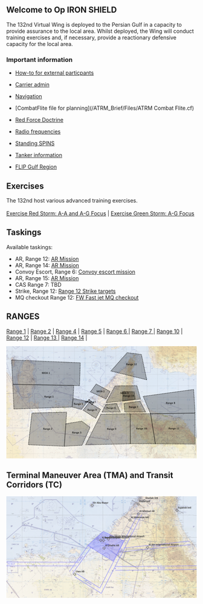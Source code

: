 ## Welcome to Op IRON SHIELD

The 132nd Virtual Wing is deployed to the Persian Gulf in a capacity to provide assurance to the local area. Whilst deployed, the Wing will conduct training exercises and, if necessary, provide a reactionary defensive capacity for the local area.


### Important information
* [How-to for external particpants](/ATRM_Brief/Pages/External.html)
* [Carrier admin](/ATRM_Brief/Pages/Carrier.html)

* [Navigation](/ATRM_Brief/Pages/Navigation.html)
* [CombatFlite file for planning](/ATRM_Brief/Files/ATRM Combat Flite.cf)

* [Red Force Doctrine](/ATRM_Brief/Pages/Generic_groundforce.html)

* [Radio frequencies](/Pages/Presets.md)
* [Standing SPINS](/ATRM_Brief/Pages/SPINS.html)
* [Tanker information](/ATRM_Brief/Pages/Tanker.html)
* [FLIP Gulf Region](https://www.dropbox.com/s/sp91zf63rx0esao/FLIP_GULFR2_EC1.pdf?dl=0)


## Exercises
The 132nd host various advanced training exercises. <br>
<br>
[Exercise Red Storm: A-A and A-G Focus](/ATRM_Brief/Pages/Exredstorm.html) | [Exercise Green Storm: A-G Focus](/ATRM_Brief/Pages/Exgreenstorm.html)   


## Taskings
Available taskings:
- AR, Range 12:  [AR Mission](/ATRM_Brief/Pages/R12_AR_TASK.html) 
- AR, Range 14:  [AR Mission](/ATRM_Brief/Pages/R14_AR_TASK.html)
- Convoy Escort, Range 6:  [Convoy escort mission](/ATRM_Brief/Pages/R6_ESCORT_TASK.html) 
- AR, Range 15: [AR Mission](/ATRM_Brief/Pages/R15_AR_TASK.html) 
- CAS Range 7: TBD
- Strike, Range 12: [Range 12 Strike targets](/ATRM_Brief/Pages/R12_Strike_task.html) 
- MQ checkout Range 12: [FW Fast jet MQ checkout](/ATRM_Brief/Pages/R12_MQ_checkout_task.html) 

## RANGES
[Range 1](/ATRM_Brief/Ranges/Range1.html) | [Range 2](/ATRM_Brief/Ranges/Range2.html) | [Range 4](/ATRM_Brief/Ranges/Range4.html)  | [Range 5](/ATRM_Brief/Ranges/Range5.html)  | [Range 6 ](/ATRM_Brief/Ranges/Range6.html)  |   [Range 7 ](/ATRM_Brief/Ranges/Range7.html)  |
 [Range 10](/ATRM_Brief/Ranges/Range10.html)  | [Range 12](/ATRM_Brief/Ranges/Range12.html)  | [Range 13 ](/ATRM_Brief/Ranges/Range13.html)  | [Range 14](/ATRM_Brief/Ranges/Range14.html)  |


![Ranges and MOAs](/Pictures/Range_MOA_overview.PNG)



## Terminal Maneuver Area (TMA) and Transit Corridors (TC)

![TMA and transit corridors](/Pictures/Transitcorridors.PNG)




 
